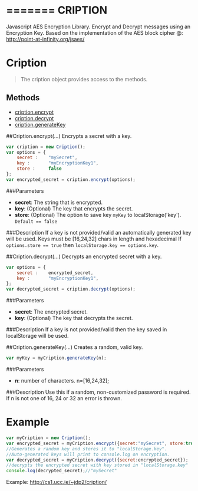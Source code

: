 =======
CRIPTION
==========================

Javascript AES Encryption Library. Encrypt and Decrypt messages using an Encryption Key. Based on the implementation of the AES block cipher @: http://point-at-infinity.org/jsaes/

# Cription
> The cription object provides access to the methods.

## Methods

- [cription.encrypt](#criptionencrypt)
- [cription.decrypt](#criptiondecrypt)
- [cription.generateKey](#criptiongeneratekey)

##Cription.encrypt(...)
Encrypts a secret with a key. 
```javascript
var cription = new Cription();
var options = {
	secret : 	"mySecret",						
	key :		"myEncryptionKey1", 			
	store : 	false							
};
var encrypted_secret = cription.encrypt(options);
```
###Parameters
- __secret__: The string that is encrypted.
- __key__: (Optional) The key that encrypts the secret.
- __store__: (Optional) The option to save key `myKey` to localStorage('key'). `Default == false`

###Description
If a key is not provided/valid an automatically generated key will be used.
Keys must be [16,24,32] chars in length and hexadecimal
If `options.store == true` then `localStorage.key == options.key`.

##Cription.decrypt(...)
Decrypts an encrypted secret with a key. 
```javascript
var options = {
	secret : 	encrypted_secret,
	key : 		"myEncryptionKey1",				
};
var decrypted_secret = cription.decrypt(options);
```
###Parameters
- __secret__: The encrypted secret.
- __key__: (Optional) The key that decrypts the secret.

###Description
If a key is not provided/valid then the key saved in localStorage will be used.

##Cription.generateKey(...)
Creates a random, valid key.
```javascript
var myKey = myCription.generateKey(n);
```
###Parameters
- __n__: number of characters. n=[16,24,32];

###Description
Use this if a random, non-customized password is required. If n is not one of 16, 24 or 32 an error is thrown.

# Example
```javascript
var myCription = new Cription();
var encrypted_secret = myCription.encrypt({secret:"mySecret", store:true});	
//Generates a random key and stores it to "localStorage.key". 
//Auto-generated keys will print to console.log on encryption.
var decrypted_secret = myCription.decrypt({secret:encrypted_secret});		
//decrypts the encrypted secret with key stored in "localStorage.key"
console.log(decrypted_secret);//"mySecret"
```



Example: http://cs1.ucc.ie/~jdp2/cription/

<!-- 
=======
Cription
========

Javascript AES Encryption

A stand-alone library based on the implementation of the AES block cipher @: http://point-at-infinity.org/jsaes/
>>>>>>> da98543d2775312a1b206f898227f35ce169a953

Three methods provided:
```javascript
Cription.encrypt(...);
Cription.decrypt(...);
Cription.generateKey(...);
```
Sample 1:
```javascript
	var myCription = new Cription();
	var encryptionOptions = {
		secret : 	"mySecret",						
		key :		"myEncryptionKey1", 			
		store : 	false							
	};
	//encryptionOptions.secret is mandatory
	//encryptionOptions.key is optional.. Will be automated if not provided. 
	//encryptionOptions.key must be 16, 24 or 32 characters long & hexadecimal.
	//encryptionOptions.store is optional and defaults to false. 
	//encryptionOptions.store == true saves the key to localStorage("key").
	var encrypted_secret = myCription.encrypt(encryptionOptions);
	var decryptionOptions = {
		secret : 	encrypted_secret,
		key : 		"myEncryptionKey1",				
	}
	//decryptionOptions.key is optional if encryptionOptions.key has has been stored.
	var decrypted_secret = myCription.decrypt(decryptionOptions);
	console.log(decrypted_secret);//"mySecret"
```
Sample 2:
```javascript
	var myCription = new Cription();
	var myKey = myCription.generateKey(32);
	//myCription.generateKey(32) creates a key of length 32. Accepts 16, 24 or 32.
	var encrypted_secret = myCription.encrypt({secret:"mySecret",key:myKey});
	var decrypted_secret = myCription.decrypt({secret:encrypted_secret,key:myKey});
	console.log(decrypted_secret);//"mySecret"
```
Sample 3:
```javascript
	var myCription = new Cription();
	var encrypted_secret = myCription.encrypt({secret:"mySecret", store:true});	
	//Generates a random key and stores it to "localStorage.key". 
	//Auto-generated keys will print to console.log on encryption.
	var decrypted_secret = myCription.decrypt({secret:encrypted_secret});		
	//decrypts the encrypted secret with key stored in "localStorage.key"
	console.log(decrypted_secret);//"mySecret"
```
<<<<<<< HEAD
 -->

